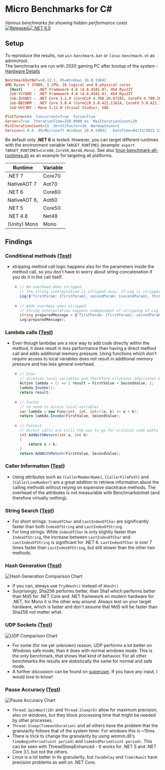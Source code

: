 # Micro Benchmarks for C#

*Various benchmarks for showing hidden performance costs*  
[![Releases](https://img.shields.io/github/release/JohannesDeml/MicroBenchmarksDotNet/all.svg)](../../releases)[![.NET 6.0](https://img.shields.io/badge/.NET-6.0-blueviolet.svg)](https://dotnet.microsoft.com/download/dotnet/6.0)

## Setup
To reproduce the results, run `win-benchmark.bat` or `linux-benchmark.sh` as admin/root.  
The benchmarks are run with 2020 gaming PC after bootup of the system - [Hardware Details](https://pcpartpicker.com/b/8MMcCJ)  

```ini
BenchmarkDotNet=v0.12.1, OS=Windows 10.0.19042
AMD Ryzen 7 3700X, 1 CPU, 16 logical and 8 physical cores
  [Host]     : .NET Framework 4.8 (4.8.4341.0), X64 RyuJIT
  Job-YCYQHD : .NET Framework 4.8 (4.8.4341.0), X64 RyuJIT
  Job-ZUSNEY : .NET Core 3.1.9 (CoreCLR 4.700.20.47201, CoreFX 4.700.20.47203), X64 RyuJIT
  Job-BBIORM : .NET Core 5.0.4 (CoreCLR 5.0.421.11614, CoreFX 5.0.421.11614), X64 RyuJIT
  Job-OVYJNY : Mono 5.11.0 (Visual Studio), X86 

Platform=X64  Concurrent=True  Force=True  
Server=True  IterationTime=250.0000 ms  MaxIterationCount=20  
MinIterationCount=15  UnrollFactor=16  WarmupCount=1  
Version=1.0.0  OS=Microsoft Windows 10.0.19042   DateTime=04/13/2021 12:37:54  
```

Be default only **.NET 6** is tested. However, you can target different runtimes with the environment variable `TARGET_RUNTIMES` (example: `export TARGET_RUNTIMES=Core60,Core50,Net48,Mono`). See also [linux-benchmark-all-runtimes.sh](./linux-benchmark-all-runtimes.sh) as an example for targeting all platforms.

| Runtime      | Variable |
| ------------ | -------- |
| .NET 7       | Core70   |
| NativeAOT 7  | Aot70    |
| .NET 6       | Core60   |
| NativeAOT 6, | Aot60    |
| .NET 5       | Core50   |
| .NET 4.8     | Net48    |
| (Unity) Mono | Mono     |

## Findings

### Conditional methods ([Test](./MicroBenchmarks/Comparisons/ConditionalFormattedLoggingBenchmark.cs))

* stripping method call logic happens also for the parameters inside the method call, so you don't have to worry about string concatenation if you do it in the call itself.

  * ```csharp
    // No overhead when stripped
    // the string interpolation is stripped away, if Log is stripped away
    Log($"firstParam: {firstParam}, secondParam: {secondParam}, thirdParam:{thirdParam}");
    ```

  * ```csharp
    // Adds overheas when stripped
    // String interpolation happens independant of stripping of Log
    string preparedMessage = $"firstParam: {firstParam}, secondParam: {secondParam}, thirdParam:{thirdParam}";
    Log(preparedMessage);
    ```



### Lambda calls ([Test](./MicroBenchmarks/Comparisons/LambdaBenchmark.cs))

* Even though lambdas are a nice way to add code directly within the method, it does result in less performance than having a direct method call and adds additional memory pressure. Using functions which don't require access to local variables does not result in additional memory pressure and has less general overhead.

  * ```csharp
    // Slow
    // accesses local variables and therefore allocates additional memory
    Action lambda = () => { result = FirstValue + SecondValue; };
    lambda.Invoke();
    return result;
    ```

  * ```csharp
    // Faster
    // no need to access local variables
    var lambda = new Func<int, int, int>((a, b) => a + b);
    return lambda.Invoke(FirstValue, SecondValue);
    ```

  * ```csharp
    // Fastest
    // direct calls are still the way to go for critical code paths
    int AddWithReturn(int a, int b)
    {
    	return a + b;
    }
    return AddWithReturn(FirstValue, SecondValue);
    ```



### Caller Information ([Test](./MicroBenchmarks/Comparisons/CallerInformationAttributesBenchmark.cs))

* Using attributes such as `[CallerMemberName]`, `[CallerFilePath]` and `[CallerLineNumber]` are a great addition to retrieve information about the calling methods without relying on expensive stacktrace methods. The overhead of the attributes is not measurable with Benchmarkdotnet (and therefore virtually nothing).



### String Search ([Test](./MicroBenchmarks/Comparisons/StringSearchBenchmark.cs))

* For short strings: `IndexOfChar` and `LastIndexOfChar` are significantly faster than both `IndexOfString` and `LastIndexOfString`.
* For long strings: While `IndexOfChar` is only slightly faster than `IndexOfString`, the increase between `LastIndexOfChar` and `LastIndexOfString`  is significant for .NET 6. `LastIndexOfChar` is over 7 times faster than `LastIndexOfString`, but still slower than the other two methods.



### Hash Generation ([Test](./MicroBenchmarks/Comparisons/HashGenerationBenchmark.cs))

![Hash Generation Comparison Chart](./Docs/hashgeneration100bytes-1.0.0.png)

* If you can, always use `TryXHash()` instead of `XHash()`
* Surprisingly, Sha256 performs better, than Sha1 which performs better than Md5 for .NET Core and .NET framework on modern hardware for .NET, for Mono it is the other way around. Always test on your target hardware, which is faster and don't assume that Md5 will be faster than Sha256 not matter what.



### UDP Sockets ([Test](./MicroBenchmarks/Comparisons/UdpBenchmark.cs))

![UDP Comparison Chart](./Docs/udpsocket-sendreceive-1.0.0.png)

* For some (for me yet unknown) reason, UDP performs a lot better on Windows safe mode, than it does with normal windows mode. This is the only benchmark, that shows that kind of behavior. For all other benchmarks the results are statistically the same for normal and safe mode.
* A further discussion can be found on [superuser](https://superuser.com/questions/1640588/windows-10-udp-socket-benchmark-a-lot-faster-in-safe-mode). If you have any input, I would love to know!



### Pause Accuracy ([Test](./MicroBenchmarks/Comparisons/PauseAccuracyBenchmark.cs))

![Pause Accuracy Chart](./Docs/pauseaccuracy2ms-1.0.0.png)

* `Thread.SpinWait(10)` and `Thread.Sleep(0)` allow for maximum precision, also on windows, but they block processing time that might be needed by other processes.
* `Thread.Sleep(TimeoutDuration)`  and all others have the problem that the granularity follows that of the system timer. For windows this is ~15ms.  
* There is trick to change the granularity by using winmm.dll's `timeBeginPeriod(uint period)` and `timeEndPeriod(uint period)`. This can be seen with ThreadSleepEnhanced - It works for .NET 5 and .NET Core 3.1, but not the others.
* Linux is a lot better in its granularity, but `TaskDelay` and `TimerAwait` have precision problems as well on .NET Core.
